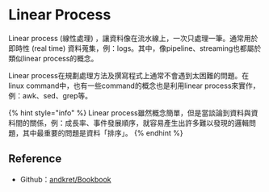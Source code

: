 # Linear Process

Linear process \(線性處理\) ，讓資料像在流水線上，一次只處理一筆。通常用於即時性 \(real time\) 資料蒐集，例：logs。其中，像pipeline、streaming也都屬於類似linear process的概念。

Linear process在規劃處理方法及撰寫程式上通常不會遇到太困難的問題。在linux command中，也有一些command的概念也是利用linear process來實作，例：awk、sed、grep等。

{% hint style="info" %}
Linear process雖然概念簡單，但是當談論到資料與資料間的關係，例：成長率、事件發展順序，就容易產生出許多難以發現的邏輯問題，其中最重要的問題是資料「排序」。
{% endhint %}

## Reference

* Github：[andkret/Bookbook](https://github.com/andkret/Cookbook)

